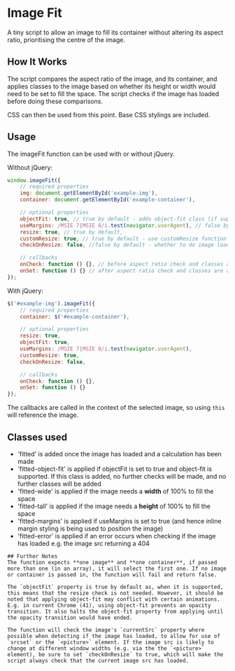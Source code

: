 # Image Fit

A tiny script to allow an image to fill its container without altering its aspect ratio, prioritising the centre of the image.

## How It Works

The script compares the aspect ratio of the image, and its container, and applies classes to the image based on whether its height or width would need to be set to fill the space. The script checks if the image has loaded before doing these comparisons.

CSS can then be used from this point. Base CSS stylings are included.

## Usage
The imageFit function can be used with or without jQuery. 

Without jQuery:

```js
window.imageFit({
    // required properties
    img: document.getElementById('example-img'),
    container: document.getElementById('example-container'),

    // optional properties
    objectFit: true, // true by default - adds object-fit class (if supported) instead of 'tall' or 'wide' classes
    useMargins: /MSIE 7|MSIE 8/i.test(navigator.userAgent), // false by default - apply negative marginTop or marginLeft equal to half height or half width of the image
    resize: true, // true by default,
    customResize: true, // true by default - use customResize function (if available), and if resize is true
    checkOnResize: false, //false by default - whether to do image load check on resize. Useful if image src is likely to change. E.g. picture element

    // callbacks
    onCheck: function () {}, // before aspect ratio check and classes are added (fires on initial check and resize event)
    onSet: function () {} // after aspect ratio check and classes are added (fires on initial check and resize event)
});
```
    
With jQuery:

```js
$('#example-img').imageFit({
    // required properties
    container: $('#example-container'),

    // optional properties
    resize: true,
    objectFit: true,
    useMargins: /MSIE 7|MSIE 8/i.test(navigator.userAgent),
    customResize: true,
    checkOnResize: false,

    // callbacks
    onCheck: function () {},
    onSet: function () {}
});
```

The callbacks are called in the context of the selected image, so using `this` will reference the image.

## Classes used
- 'fitted' is added once the image has loaded and a calculation has been made
- 'fitted-object-fit' is applied if objectFit is set to true and object-fit is supported. If this class is added, no further checks will be made, and no further classes will be added
- 'fitted-wide' is applied if the image needs a **width** of 100% to fill the space
- 'fitted-tall' is applied if the image needs a **height** of 100% to fill the space
- 'fitted-margins' is applied if useMargins is set to true (and hence inline margin styling is being used to position the image)
- 'fitted-error' is applied if an error occurs when checking if the image has loaded e.g. the image src returning a 404
```
## Further Notes
The function expects **one image** and **one container**, if passed more than one (in an array), it will select the first one. If no image or container is passed in, the function will fail and return false.

The `objectFit` property is true by default as, when it is supported, this means that the resize check is not needed. However, it should be noted that applying object-fit may conflict with certain animations. E.g. in current Chrome (41), using object-fit prevents an opacity transition. It also halts the object-fit property from applying until the opacity transition would have ended.

The function will check the image's `currentSrc` property where possible when detecting if the image has loaded, to allow for use of `srcset` or the `<picture>` element. If the image src is likely to change at different window widths (e.g. via the the `<picture>` element), be sure to set `checkOnResize` to true, which will make the script always check that the current image src has loaded.
